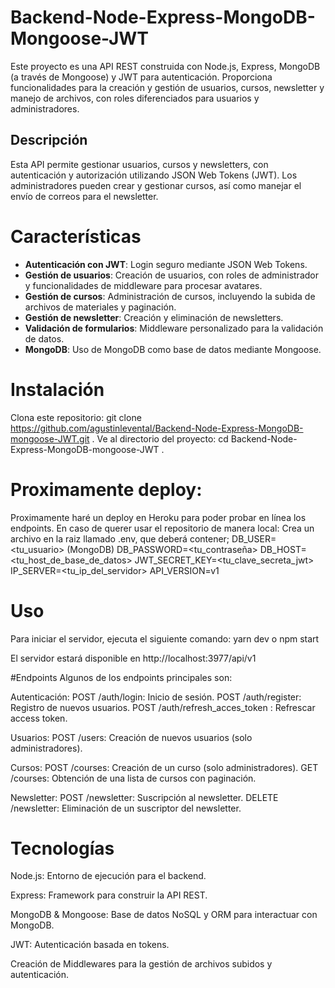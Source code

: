 # Backend-Node-Express-MongoDB-Mongoose-JWT

Este proyecto es una API REST construida con Node.js, Express, MongoDB (a través de Mongoose) y JWT para autenticación. Proporciona funcionalidades para la creación y gestión de usuarios, cursos, newsletter y manejo de archivos, con roles diferenciados para usuarios y administradores.

## Descripción

Esta API permite gestionar usuarios, cursos y newsletters, con autenticación y autorización utilizando JSON Web Tokens (JWT). Los administradores pueden crear y gestionar cursos, así como manejar el envío de correos para el newsletter.

# Características

- **Autenticación con JWT**: Login seguro mediante JSON Web Tokens.
- **Gestión de usuarios**: Creación de usuarios, con roles de administrador y funcionalidades de middleware para procesar avatares.
- **Gestión de cursos**: Administración de cursos, incluyendo la subida de archivos de materiales y paginación.
- **Gestión de newsletter**: Creación y eliminación de newsletters.
- **Validación de formularios**: Middleware personalizado para la validación de datos.
- **MongoDB**: Uso de MongoDB como base de datos mediante Mongoose.

# Instalación
Clona este repositorio:
git clone https://github.com/agustinlevental/Backend-Node-Express-MongoDB-mongoose-JWT.git .
Ve al directorio del proyecto:
cd Backend-Node-Express-MongoDB-mongoose-JWT .

# Proximamente deploy: 
Proximamente haré un deploy en Heroku para poder probar en línea los endpoints.
En caso de querer usar el repositorio de manera local:
Crea un archivo en la raiz llamado .env, que deberá contener; 
DB_USER=<tu_usuario> (MongoDB)
DB_PASSWORD=<tu_contraseña>
DB_HOST=<tu_host_de_base_de_datos>
JWT_SECRET_KEY=<tu_clave_secreta_jwt>
IP_SERVER=<tu_ip_del_servidor>
API_VERSION=v1

# Uso
Para iniciar el servidor, ejecuta el siguiente comando:
yarn dev
o
npm start

El servidor estará disponible en http://localhost:3977/api/v1

#Endpoints
Algunos de los endpoints principales son:

Autenticación:
POST /auth/login: Inicio de sesión.
POST /auth/register: Registro de nuevos usuarios.
POST /auth/refresh_acces_token : Refrescar access token.

Usuarios:
POST /users: Creación de nuevos usuarios (solo administradores).

Cursos:
POST /courses: Creación de un curso (solo administradores).
GET /courses: Obtención de una lista de cursos con paginación.

Newsletter:
POST /newsletter: Suscripción al newsletter.
DELETE /newsletter: Eliminación de un suscriptor del newsletter.


# Tecnologías
Node.js: Entorno de ejecución para el backend.

Express: Framework para construir la API REST.

MongoDB & Mongoose: Base de datos NoSQL y ORM para interactuar con MongoDB.

JWT: Autenticación basada en tokens.

Creación de Middlewares para la gestión de archivos subidos y autenticación.
